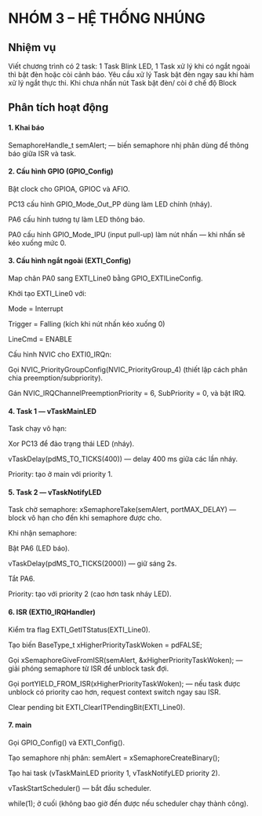 # NHÓM 3 – HỆ THỐNG NHÚNG  
## Nhiệm vụ
Viết chương trình có 2 task: 1 Task Blink LED, 1 Task xử lý khi có ngắt ngoài thì bật đèn hoặc còi cảnh báo. Yêu cầu xử lý Task bật đèn ngay sau khi hàm xử lý ngắt thực thi. Khi chưa nhấn nút Task bật đèn/ còi ở chế độ Block

## Phân tích hoạt động

#### 1. Khai báo

SemaphoreHandle_t semAlert; — biến semaphore nhị phân dùng để thông báo giữa ISR và task.

#### 2. Cấu hình GPIO (GPIO_Config)

Bật clock cho GPIOA, GPIOC và AFIO.

PC13 cấu hình GPIO_Mode_Out_PP dùng làm LED chính (nháy).

PA6 cấu hình tương tự làm LED thông báo.

PA0 cấu hình GPIO_Mode_IPU (input pull-up) làm nút nhấn — khi nhấn sẽ kéo xuống mức 0.

#### 3. Cấu hình ngắt ngoài (EXTI_Config)

Map chân PA0 sang EXTI_Line0 bằng GPIO_EXTILineConfig.

Khởi tạo EXTI_Line0 với:

Mode = Interrupt

Trigger = Falling (kích khi nút nhấn kéo xuống 0)

LineCmd = ENABLE

Cấu hình NVIC cho EXTI0_IRQn:

Gọi NVIC_PriorityGroupConfig(NVIC_PriorityGroup_4) (thiết lập cách phân chia preemption/subpriority).

Gán NVIC_IRQChannelPreemptionPriority = 6, SubPriority = 0, và bật IRQ.

#### 4. Task 1 — vTaskMainLED

Task chạy vô hạn:

Xor PC13 để đảo trạng thái LED (nháy).

vTaskDelay(pdMS_TO_TICKS(400)) — delay 400 ms giữa các lần nháy.

Priority: tạo ở main với priority 1.

#### 5. Task 2 — vTaskNotifyLED

Task chờ semaphore: xSemaphoreTake(semAlert, portMAX_DELAY) — block vô hạn cho đến khi semaphore được cho.

Khi nhận semaphore:

Bật PA6 (LED báo).

vTaskDelay(pdMS_TO_TICKS(2000)) — giữ sáng 2s.

Tắt PA6.

Priority: tạo với priority 2 (cao hơn task nháy LED).

#### 6. ISR (EXTI0_IRQHandler)

Kiểm tra flag EXTI_GetITStatus(EXTI_Line0).

Tạo biến BaseType_t xHigherPriorityTaskWoken = pdFALSE;

Gọi xSemaphoreGiveFromISR(semAlert, &xHigherPriorityTaskWoken); — giải phóng semaphore từ ISR để unblock task đợi.

Gọi portYIELD_FROM_ISR(xHigherPriorityTaskWoken); — nếu task được unblock có priority cao hơn, request context switch ngay sau ISR.

Clear pending bit EXTI_ClearITPendingBit(EXTI_Line0).

#### 7. main

Gọi GPIO_Config() và EXTI_Config().

Tạo semaphore nhị phân: semAlert = xSemaphoreCreateBinary();

Tạo hai task (vTaskMainLED priority 1, vTaskNotifyLED priority 2).

vTaskStartScheduler() — bắt đầu scheduler.

while(1); ở cuối (không bao giờ đến được nếu scheduler chạy thành công).
